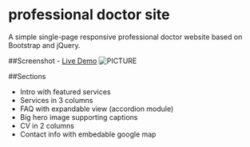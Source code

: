 # professional doctor site
 A simple single-page responsive professional doctor website based on Bootstrap and jQuery. 
 
##Screenshot - [Live Demo](http://www.ziaka.gr)
  ![PICTURE](http://i.imgur.com/iIdmcYm.png)
  
##Sections
* Intro with featured services
* Services in 3 columns
* FAQ with expandable view (accordion module)
* Big hero image supporting captions
* CV in 2 columns
* Contact info with embedable google map
